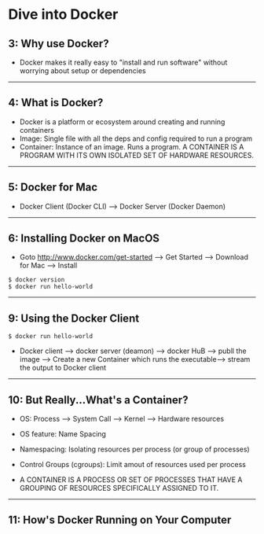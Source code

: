 # Dive into Docker

## 3: Why use Docker?

* Docker makes it really easy to "install and run software" without worrying about setup or dependencies

***

## 4: What is Docker?

* Docker is a platform or ecosystem around creating and running containers
* Image: Single file with all the deps and config required to run a program
* Container: Instance of an image. Runs a program. A CONTAINER IS A PROGRAM WITH ITS OWN ISOLATED SET OF HARDWARE RESOURCES.

***

## 5: Docker for Mac

* Docker Client (Docker CLI) --> Docker Server (Docker Daemon)

***

## 6: Installing Docker on MacOS

* Goto http://www.docker.com/get-started --> Get Started --> Download for Mac --> Install

```
$ docker version
$ docker run hello-world
```
***

## 9: Using the Docker Client

```
$ docker run hello-world 
```

* Docker client --> docker server (deamon) --> docker HuB --> publl the image --> Create a new Container which runs the executable--> stream the output to Docker client

***

## 10: But Really...What's a Container?

* OS: Process --> System Call --> Kernel --> Hardware resources

* OS feature: Name Spacing

* Namespacing: Isolating resources per process (or group of processes)

* Control Groups (cgroups): Limit amout of resources used per process

* A CONTAINER IS A PROCESS OR SET OF PROCESSES THAT HAVE A GROUPING OF RESOURCES SPECIFICALLY ASSIGNED TO IT.

***

## 11: How's Docker Running on Your Computer

